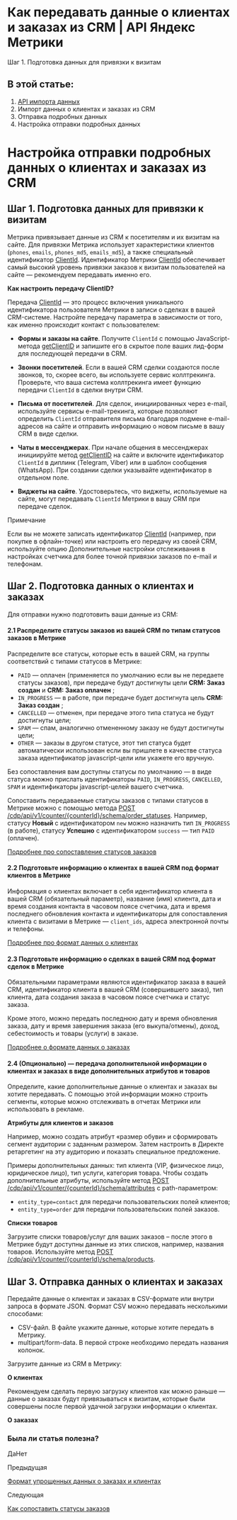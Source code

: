 # Как передавать данные о клиентах и заказах из CRM | API Яндекс Метрики

Шаг 1. Подготовка данных для привязки к визитам

## В этой статье:

  1. [API импорта данных](index.md)
  2. Импорт данных о клиентах и заказах из CRM
  3. Отправка подробных данных
  4. Настройка отправки подробных данных

# Настройка отправки подробных данных о клиентах и заказах из CRM

## [](ru/data-import/data#data)Шаг 1. Подготовка данных для привязки к визитам

Метрика привязывает данные из CRM к посетителям и их визитам на сайте. Для привязки Метрика использует характеристики клиентов (`phones`, `emails`, `phones_md5`, `emails_md5`), а также специальный идентификатор [ClientId](https://yandex.../support/metrica/general/clientid-userid.md). Идентификатор Метрики [ClientId](https://yandex.../support/metrica/general/clientid-userid.md) обеспечивает самый высокий уровень привязки заказов к визитам пользователей на сайте — рекомендуем передавать именно его.

**Как настроить передачу ClientID?**

Передача [ClientId](https://yandex.../support/metrica/general/clientid-userid.md) — это процесс включения уникального идентификатора пользователя Метрики в записи о сделках в вашей CRM-системе. Настройте передачу параметра в зависимости от того, как именно происходит контакт с пользователем:

  * **Формы и заказы на сайте**. Получите `ClientId` с помощью JavaScript-метода [getClientID](https://yandex.../support/metrica/objects/get-client-id.md) и запишите его в скрытое поле ваших лид-форм для последующей передачи в CRM.

  * **Звонки посетителей**. Если в вашей CRM сделки создаются после звонков, то, скорее всего, вы используете сервис коллтрекинга. Проверьте, что ваша система коллтрекинга имеет функцию передачи `ClientId` в сделки внутри CRM.

  * **Письма от посетителей**. Для сделок, инициированных через e-mail, используйте сервисы e-mail-трекинга, которые позволяют определить `ClientId` отправителя письма благодаря подмене e-mail-адресов на сайте и отправить информацию о новом письме в вашу CRM в виде сделки.

  * **Чаты в мессенджерах**. При начале общения в мессенджерах инициируйте метод [getClientID](https://yandex.../support/metrica/objects/get-client-id.md) на сайте и включите идентификатор `ClientId` в диплинк (Telegram, Viber) или в шаблон сообщения (WhatsApp). При создании сделки указывайте идентификатор в отдельном поле.

  * **Виджеты на сайте**. Удостоверьтесь, что виджеты, используемые на сайте, могут передавать `ClientId` Метрики в вашу CRM при передаче сделок.

Примечание

Если вы не можете записать идентификатор [ClientId](https://yandex.../support/metrica/general/clientid-userid.md) (например, при покупке в офлайн-точке) или настроить его передачу из своей CRM, используйте опцию Дополнительные настройки отслеживания в настройках счетчика для более точной привязки заказов по e-mail и телефонам.

## [](ru/data-import/data#csv)Шаг 2. Подготовка данных о клиентах и заказах

Для отправки нужно подготовить ваши данные из CRM:

#### [](ru/data-import/data#21-raspredelite-statusy-zakazov-iz-vashej-crm-po-tipam-statusov-zakazov-v-metrike)2.1 Распределите статусы заказов из вашей CRM по типам статусов заказов в Метрике

Распределите все статусы, которые есть в вашей CRM, на группы соответствий с типами статусов в Метрике:

  * `PAID` — оплачен (применяется по умолчанию если вы не передаете статусы заказов), при передаче будут достигнуты цели **CRM: Заказ создан** и **CRM: Заказ оплачен** ;
  * `IN_PROGRESS` — в работе, при передаче будет достигнута цель **CRM: Заказ создан** ;
  * `CANCELLED` — отменен, при передаче этого типа статуса не будут достигнуты цели;
  * `SPAM` — спам, аналогично отмененному заказу не будут достигнуты цели;
  * `OTHER` — заказы в другом статусе, этот тип статуса будет автоматически использован если вы пришлете в качестве статуса заказа идентификатор javascript-цели или укажете его вручную.

Без сопоставления вам доступны статусы по умолчанию — в виде статуса можно прислать идентификаторы `PAID`, `IN_PROGRESS`, `CANCELLED`, `SPAM` и идентификаторы javascript-целей вашего счетчика.

Сопоставить передаваемые статусы заказов с типами статусов в Метрике можно с помощью метода [POST /cdp/api/v1/counter/{counterId}/schema/order_statuses](../management/openapi/schema/maporderstatuses.md). Например, статусу **Новый** c идентификатором `new` можно назначить тип `IN_PROGRESS` (в работе), статусу **Успешно** c идентификатором `success` — тип `PAID` (оплачен).

[Подробнее про сопоставление статусов заказов](maporderstatuses-about.md)

#### [](ru/data-import/data#22-podgotovte-informaciyu-o-klientah-v-vashej-crm-pod-format-klientov-v-metrike)2.2 Подготовьте информацию о клиентах в вашей CRM под формат клиентов в Метрике

Информация о клиентах включает в себя идентификатор клиента в вашей CRM (обязательный параметр), название (имя) клиента, дата и время создания контакта в часовом поясе счетчика, дата и время последнего обновления контакта и идентификаторы для сопоставления клиента с визитами в Метрике — `client_ids`, адреса электронной почты и телефоны.

[Подробнее про формат данных о клиентах](contacts-data.md)

#### [](ru/data-import/data#23-podgotovte-informaciyu-o-sdelkah-v-vashej-crm-pod-format-sdelok-v-metrike)2.3 Подготовьте информацию о сделках в вашей CRM под формат сделок в Метрике

Обязательными параметрами являются идентификатор заказа в вашей CRM, идентификатор клиента в вашей СRM (совершившего заказ), тип клиента, дата создания заказа в часовом поясе счетчика и статус заказа.

Кроме этого, можно передать последнюю дату и время обновления заказа, дату и время завершения заказа (его выкупа/отмены), доход, себестоимость и товары (услуги) в заказе.

[Подробнее о формате данных о заказах](orders-data.md)

#### [](ru/data-import/data#24-opcionalno-—-peredacha-dopolnitelnoj-informacii-o-klientah-i-zakazah-v-vide-dopolnitelnyh-atributov-i-tovarov)2.4 (Опционально) — передача дополнительной информации о клиентах и заказах в виде дополнительных атрибутов и товаров

Определите, какие дополнительные данные о клиентах и заказах вы хотите передавать. С помощью этой информации можно строить сегменты, которые можно отслеживать в отчетах Метрики или использовать в рекламе.

**Атрибуты для клиентов и заказов**

Например, можно создать атрибут «размер обуви» и сформировать сегмент аудитории с заданным размером. Затем настроить в Директе ретаргетинг на эту аудиторию и показать специальное предложение.

Примеры дополнительных данных: тип клиента (VIP, физическое лицо, юридическое лицо), тип услуги, категория товара. Чтобы создать дополнительные атрибуты, используйте метод [POST /cdp/api/v1/counter/{counterId}/schema/attributes](../management/openapi/schema/createattributes.md) с path-параметром:

  * `entity_type=contact` для передачи пользовательских полей клиентов;
  * `entity_type=order` для передачи пользовательских полей заказов.

**Списки товаров**

Загрузите списки товаров/услуг для ваших заказов – после этого в Метрике будут доступны данные из этих списков, например, названия товаров. Используйте метод [POST /cdp/api/v1/counter/{counterId}/schema/products](../management/openapi/schema/createproducts.md).

## [](ru/data-import/data#upload)Шаг 3. Отправка данных о клиентах и заказах

Передайте данные о клиентах и заказах в CSV-формате или внутри запроса в формате JSON. Формат CSV можно передавать несколькими способами:

  * CSV-файл. В файле укажите данные, которые хотите передать в Метрику.
  * multipart/form-data. В первой строке необходимо передать названия колонок.

Загрузите данные из CRM в Метрику:

**О клиентах**

Рекомендуем сделать первую загрузку клиентов как можно раньше — данные о заказах будут привязываться к визитам, которые были совершены после первой удачной загрузки информации о клиентах.

**О заказах**

### Была ли статья полезна?

ДаНет

Предыдущая

[Формат упрощенных данных о заказах и клиентах](simple-orders-data.md)

Следующая

[Как сопоставить статусы заказов](maporderstatuses-about.md)
